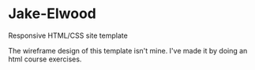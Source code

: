 # Jake-Elwood
Responsive HTML/CSS site template


The wireframe design of this template isn't mine. I've made it by doing an html course exercises.

